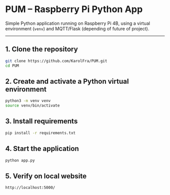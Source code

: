 # PUM – Raspberry Pi Python App

Simple Python application running on Raspberry Pi 4B, using a virtual environment (`venv`) and MQTT/Flask (depending of future of project).

---

## 1. Clone the repository

```bash
git clone https://github.com/KarolFra/PUM.git
cd PUM
```
## 2. Create and activate a Python virtual environment

```bash
python3 -m venv venv
source venv/bin/activate
```
## 3. Install requirements

```bash
pip install -r requirements.txt
```
## 4. Start the application 

```bash
python app.py
```

## 5. Verify on local website

```bash
http://localhost:5000/
```

